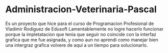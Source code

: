 # Administracion-Veterinaria-Pascal
Es un proyecto que hice para el curso de Programacion Profesional de Vladimir Rodiguez de Edusoft
Lamentablemente no logre hacerlo funcionar porque la impletatacion que tenia que seguir no coincide con la 
interfaz grafica que me fue asignada, y como aun no aprendi como manejar bien una intergraz grafica volvere de aqui a un tiempo para solucionarlo. 

